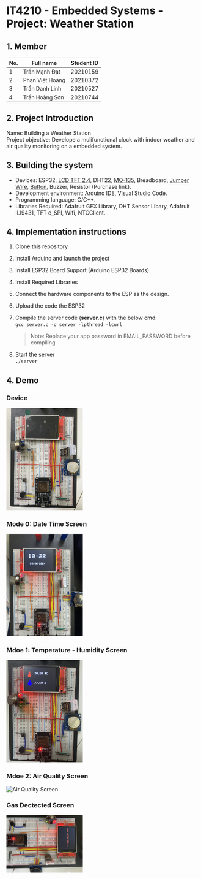 # IT4210 - Embedded Systems - Project: Weather Station
## 1. Member
| No. |  Full name      | Student ID|
|-----|-----------------|-----------|
|  1  |  Trần Mạnh Đạt  | 20210159  |
|  2  | Phan Việt Hoàng | 20210372  |
|  3  | Trần Danh Linh  | 20210527  |
|  4  | Trần Hoàng Sơn  | 20210744  |

## 2. Project Introduction 
Name: Building a Weather Station \
Project objective: Develope a mulifunctional clock with indoor weather and air quality monitoring on a embedded system.

## 3. Building the system
- Devices: ESP32,  [LCD TFT 2.4](https://shopee.vn/M%C3%A0n-h%C3%ACnh-LCD-TFT-c%E1%BA%A3m-%E1%BB%A9ng-1.8-2.4-2.8-3.2-3.5-inch-SPI-cho-Arduino-ESP-i.330801854.24158446698?xptdk=23a411b6-4434-4119-84d3-810c1bae9b1d&fbclid=IwAR0mosN6kOy84kZnLfknSB1vfLk_Y4u6Vb0YZEppFElZ2gUGtfXslXeMl2A), DHT22, [MQ-135](https://shopee.vn/Module-Cảm-Biến-Chất-Lượng-Không-Kh%C3%AD-MQ135-MQ2-i.117503124.24350246624?sp_atk=fa0bcde8-68ca-4b26-8fcb-83077713ad5b&xptdk=fa0bcde8-68ca-4b26-8fcb-83077713ad5b), Breadboard, [Jumper Wire](https://shopee.vn/-L%E1%BA%ADp-Tr%C3%ACnh-Nh%C3%BAng-A-Z-G16-H%E1%BB%99p-G%E1%BB%93m-140-D%C3%A2y-C%E1%BA%AFm-Board-Test-i.107147748.22006884825?xptdk=a976812f-be33-4fd1-9cee-66e137d4bbf4&fbclid=IwAR05qScDSY-8r-3U31J760PkESmJaxe7Y5clcl2oxWoQluyZ_-GbGgx9h94), [Button](https://shopee.vn/-L%E1%BA%ADp-Tr%C3%ACnh-Nh%C3%BAng-A-Z-G16-H%E1%BB%99p-G%E1%BB%93m-140-D%C3%A2y-C%E1%BA%AFm-Board-Test-i.107147748.22006884825?xptdk=a976812f-be33-4fd1-9cee-66e137d4bbf4&fbclid=IwAR05qScDSY-8r-3U31J760PkESmJaxe7Y5clcl2oxWoQluyZ_-GbGgx9h94), Buzzer, Resistor (Purchase link).
- Development environment:  Arduino IDE, Visual Studio Code.
- Programming language: C/C++.
- Libraries Required: Adafruit GFX Library, DHT Sensor Libary, Adafruit ILI9431, TFT e_SPI, Wifi, NTCClient.
## 4. Implementation instructions
1. Clone this repository 
2. Install Arduino and launch the project
3. Install ESP32 Board Support (Arduino ESP32 Boards)
3. Install Required Libraries
4. Connect the hardware components to the ESP as the design. 
5. Upload the code the ESP32
6. Compile the server code (**server.c**) with the below cmd: \
`gcc server.c -o server -lpthread -lcurl`

    > Note: Replace your app password in EMAIL_PASSWORD before compiling.
7. Start the server \
`./server`

## 4. Demo
### Device
<img src="/Images/Device.jpg" alt="Device" width="200"/>

### Mode 0: Date Time Screen
<img src="/Images/DateTimeScreen.jpg" alt="Date - Time Screen" width="200"/>

### Mdoe 1: Temperature - Humidity Screen
<img src="/Images/Temp_HumidityScreen.jpg" alt="Temperature - Humidity Screen" width="200"/>

### Mdoe 2: Air Quality Screen
<img src="" alt="Air Quality Screen" width="200"/>

### Gas Dectected Screen
<img src="/Images/Gas_Dectected.jpg" alt="Air Quality Screen" width="200"/>
